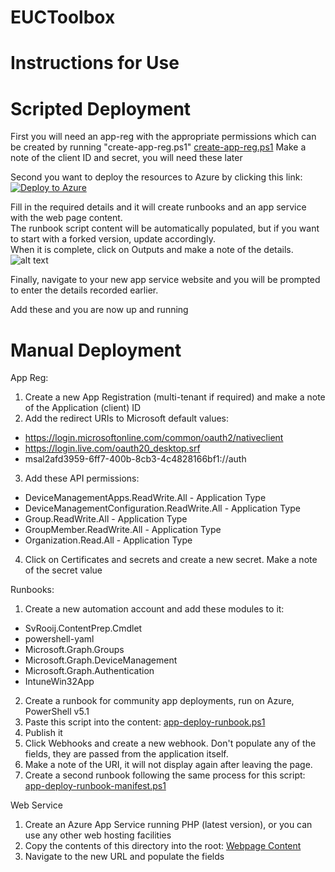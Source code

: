 # EUCToolbox
# Instructions for Use

# Scripted Deployment

First you will need an app-reg with the appropriate permissions which can be created by running "create-app-reg.ps1"
[create-app-reg.ps1](https://raw.githubusercontent.com/Woznet/EUCToolbox/main/App-Deployment/Install%20Scripts/create-app-reg.ps1)
  Make a note of the client ID and secret, you will need these later

Second you want to deploy the resources to Azure by clicking this link:
[![Deploy to Azure](https://aka.ms/deploytoazurebutton)](https://portal.azure.com/#create/Microsoft.Template/uri/https%3A%2F%2Fraw.githubusercontent.com%2FWoznet%2FEUCToolbox%2Fmain%2FApp-Deployment%2FInstall%2520Scripts%2Farm-template.json)


Fill in the required details and it will create runbooks and an app service with the web page content.  
The runbook script content will be automatically populated, but if you want to start with a forked version, update accordingly.  
When it is complete, click on Outputs and make a note of the details.  
![alt text](https://euctoolbox.com/images/outputs-image.jpg)  

Finally, navigate to your new app service website and you will be prompted to enter the details recorded earlier.  


Add these and you are now up and running

# Manual Deployment

App Reg:
1) Create a new App Registration (multi-tenant if required) and make a note of the Application (client) ID
2) Add the redirect URIs to Microsoft default values:
- https://login.microsoftonline.com/common/oauth2/nativeclient
- https://login.live.com/oauth20_desktop.srf
- msal2afd3959-6ff7-400b-8cb3-4c4828166bf1://auth
3) Add these API permissions:
- DeviceManagementApps.ReadWrite.All - Application Type
- DeviceManagementConfiguration.ReadWrite.All - Application Type
- Group.ReadWrite.All - Application Type
- GroupMember.ReadWrite.All - Application Type
- Organization.Read.All - Application Type
4) Click on Certificates and secrets and create a new secret.  Make a note of the secret value

Runbooks:
1) Create a new automation account and add these modules to it:
- SvRooij.ContentPrep.Cmdlet
- powershell-yaml
- Microsoft.Graph.Groups
- Microsoft.Graph.DeviceManagement
- Microsoft.Graph.Authentication
- IntuneWin32App
2) Create a runbook for community app deployments, run on Azure, PowerShell v5.1
3) Paste this script into the content:
[app-deploy-runbook.ps1](https://raw.githubusercontent.com/Woznet/EUCToolbox/main/App-Deployment/Runbook%20Script/app-deploy-runbook.ps1)
4) Publish it
5) Click Webhooks and create a new webhook.  Don't populate any of the fields, they are passed from the application itself.
6) Make a note of the URI, it will not display again after leaving the page.
7) Create a second runbook following the same process for this script:
[app-deploy-runbook-manifest.ps1](https://raw.githubusercontent.com/Woznet/EUCToolbox/main/App-Deployment/Runbook%20Script/app-deploy-runbook-manifest.ps1)


Web Service
1) Create an Azure App Service running PHP (latest version), or you can use any other web hosting facilities
2) Copy the contents of this directory into the root:
[Webpage Content](https://github.com/Woznet/EUCToolbox/tree/main/App-Deployment/Webpage%20Content)
3) Navigate to the new URL and populate the fields
